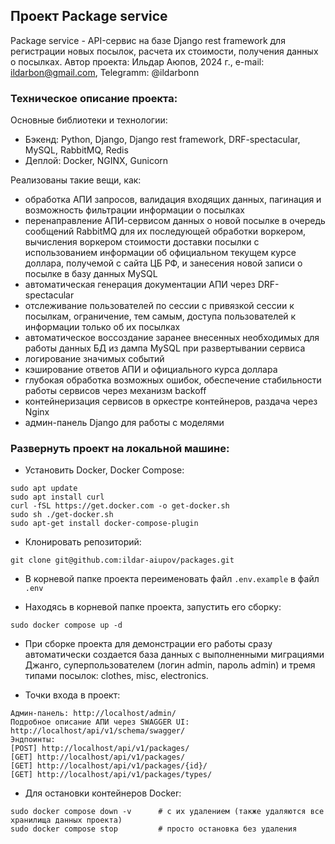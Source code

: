 ## Проект Package service

Package service - API-сервис на базе Django rest framework для регистрации новых посылок, расчета их стоимости, получения данных о посылках.
Автор проекта: Ильдар Аюпов, 2024 г., e-mail: ildarbon@gmail.com, Telegramm: @ildarbonn

### Техническое описание проекта:

Основные библиотеки и технологии:
- Бэкенд: Python, Django, Django rest framework, DRF-spectacular, MySQL, RabbitMQ, Redis
- Деплой: Docker, NGINX, Gunicorn

Реализованы такие вещи, как:
- обработка АПИ запросов, валидация входящих данных, пагинация и возможность фильтрации информации о посылках
- перенаправление АПИ-сервисом данных о новой посылке в очередь сообщений RabbitMQ для их последующей обработки воркером, вычисления воркером стоимости доставки посылки с использованием информации об официальном текущем курсе доллара, получемой с сайта ЦБ РФ, и занесения новой записи о посылке в базу данных MySQL
- автоматическая генерация документации АПИ через DRF-spectacular
- отслеживание пользователей по сессии с привязкой сессии к посылкам, ограничение, тем самым, доступа пользователей к информации только об их посылках
- автоматическое воссоздание заранее внесенных необходимых для работы данных БД из дампа MySQL при развертывании сервиса
- логирование значимых событий
- кэширование ответов АПИ и официального курса доллара
- глубокая обработка возможных ошибок, обеспечение стабильности работы сервисов через механизм backoff
- контейнеризация сервисов в оркестре контейнеров, раздача через Nginx
- админ-панель Django для работы с моделями

### Развернуть проект на локальной машине:

- Установить Docker, Docker Compose:
```
sudo apt update
sudo apt install curl
curl -fSL https://get.docker.com -o get-docker.sh
sudo sh ./get-docker.sh
sudo apt-get install docker-compose-plugin
```

- Клонировать репозиторий:
```
git clone git@github.com:ildar-aiupov/packages.git
```

- В корневой папке проекта переименовать файл ```.env.example``` в файл ```.env```

- Находясь в корневой папке проекта, запустить его сборку:
```
sudo docker compose up -d
```

- При сборке проекта для демонстрации его работы сразу автоматически создается база данных с выполненными миграциями Джанго, суперпользователем (логин admin, пароль admin) и тремя типами посылок: clothes, misc, electronics.

- Точки входа в проект:
```
Админ-панель: http://localhost/admin/
Подробное описание АПИ через SWAGGER UI: http://localhost/api/v1/schema/swagger/
Эндпоинты: 
[POST] http://localhost/api/v1/packages/
[GET] http://localhost/api/v1/packages/
[GET] http://localhost/api/v1/packages/{id}/
[GET] http://localhost/api/v1/packages/types/

```

- Для остановки контейнеров Docker:
```
sudo docker compose down -v      # с их удалением (также удаляются все хранилища данных проекта)
sudo docker compose stop         # просто остановка без удаления
```
